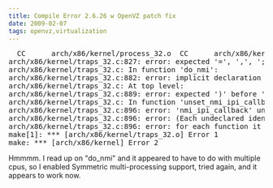 ```yaml
---
title: Compile Error 2.6.26 w OpenVZ patch fix 
date: 2009-02-07
tags: openvz,virtualization
---
```

<pre>  CC      arch/x86/kernel/process_32.o  CC      arch/x86/kernel/signal_32.o  AS      arch/x86/kernel/entry_32.o  CC      arch/x86/kernel/traps_32.o
arch/x86/kernel/traps_32.c:827: error: expected '=', ',', ';', 'asm' or '__attribute__' before 'nmi_ipi_callback'
arch/x86/kernel/traps_32.c: In function 'do_nmi':
arch/x86/kernel/traps_32.c:882: error: implicit declaration of function 'nmi_ipi_callback'
arch/x86/kernel/traps_32.c: At top level:
arch/x86/kernel/traps_32.c:889: error: expected ')' before 'callback'
arch/x86/kernel/traps_32.c: In function 'unset_nmi_ipi_callback':
arch/x86/kernel/traps_32.c:896: error: 'nmi_ipi_callback' undeclared (first use in this function)
arch/x86/kernel/traps_32.c:896: error: (Each undeclared identifier is reported only once
arch/x86/kernel/traps_32.c:896: error: for each function it appears in.)
make[1]: *** [arch/x86/kernel/traps_32.o] Error 1
make: *** [arch/x86/kernel] Error 2</pre>

Hmmmm. I read up on "do_nmi" and it appeared to have to do with multiple cpus, so I enabled Symmetric multi-processing support, tried again, and it appears to work now.

